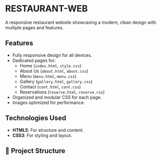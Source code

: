 # RESTAURANT-WEB

A responsive restaurant website showcasing a modern, clean design with multiple pages and features.

## Features
- Fully responsive design for all devices.
- Dedicated pages for:
  - Home (`index.html`, `style.css`)
  - About Us (`about.html`, `about.css`)
  - Menu (`menu.html`, `menu.css`)
  - Gallery (`gallery.html`, `gallery.css`)
  - Contact (`cont.html`, `cont.css`)
  - Reservations (`reserve.html`, `reserve.css`)
- Organized and modular CSS for each page.
- Images optimized for performance.

## Technologies Used
- **HTML5**: For structure and content.
- **CSS3**: For styling and layout.

## 📂 Project Structure
